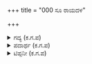 +++
title = "000 ಸೂ ರಾಯದಳ"

+++

<details><summary>ಗದ್ಯ (ಕ.ಗ.ಪ) </summary>

ಸೂಚನೆ: ದುರ್ಯೋಧನನ ಸೈನ್ಯವು ನಿರ್ನಾಮವಾಗಲು ಯುದ್ಧದ ನಾಯಕರಾದವರು ಹಿಂದಿರುಗಿ ಹೋಗಲು ಕೌರವನು ದ್ವೈಪಾಯನ ಸರೋವರವನ್ನು ಪ್ರವೇಶಿಸಿದ
</details>

<details><summary>ಪದಾರ್ಥ (ಕ.ಗ.ಪ) </summary>

ಸವೆಯೆ-ನಾಶವಾಗಲು, ನಿರ್ನಾಮವಾಗಲು, ಮುರಿ-ಹಿಂದಿರುಗು
</details>

<details><summary>ಟಿಪ್ಪನೀ (ಕ.ಗ.ಪ) </summary>

ದ್ವೈಪಾಯನ ಸರೋವರ-ಕುರುಕ್ಷೇತ್ರದಲ್ಲಿರುವ ಒಂದು ಸರೋವರ. ಇದನ್ನು ಪಂಪ ರನ್ನರು ವೈಶಂಪಾಯನ ಸರೋವರವೆಂದು ಕರೆದಿದ್ದಾರೆ. ದ್ವೈಪಾಯನನೆಂಬ ಹೆಸರು ವ್ಯಾಸಮುನಿಗೆ ಸಲ್ಲುತ್ತದೆ. ವೈಶಂಪಾಯನ ವ್ಯಾಸಮುನಿಯ ಶಿಷ್ಯ.
</details>
